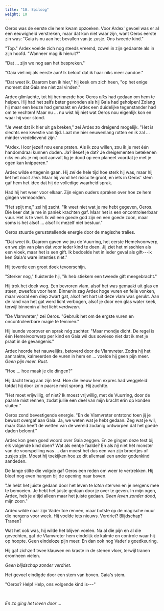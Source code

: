 ```yaml
---
title: "10. Epiloog"
weight: 10
---
```


Oeros was de eerste die hem kwam opzoeken. Voor Ardex' gevoel was er al een eeuwigheid verstreken, maar dat kon niet waar zijn, want Oeros eerste zin was: "Gaia is nu aan het bevallen van je zusje. Ons tweede kind."

"Top." Ardex voelde zich nog steeds vreemd, zowel in zijn gedaante als in zijn hoofd. "Wanneer mag ik hieruit?"

"Dat ... zijn we nog aan het bespreken."

"Gaia viel mij als eerste aan! Ik beloof dat ik haar niks meer aandoe."

"Dat weet ik. Daarom ben ik hier," hij keek om zich heen, "op het enige moment dat Gaia me niet zal vinden."

Ardex glimlachte, tot hij herinnerde hoe Oeros _niks_ had gedaan om hem te helpen. Hij had het zelfs beter gevonden als hij Gaia had geholpen! Zolang hij maar een keuze had gemaakt en Ardex een duidelijke tegenstander had om te vechten! Maar nu ... nu wist hij niet wat Oeros nou eigenlijk kon en waar hij voor stond.

"Je weet dat ik hier uit ga breken," zei Ardex zo dreigend mogelijk. "Het is slechts een kwestie van tijd. Laat me hier eeuwenlang rotten en ik zal ... minder vredelievend zijn."

"Ardex. Hoor jezelf nou eens praten. Als ik zou willen, zou ik je met één handomdraai kunnen doden. Ja? Besef je dat? Je dreigementen betekenen niks en als je mij ooit aanvalt lig je dood op een planeet voordat je met je ogen kan knipperen."

Ardex wilde ertegenin gaan. Hij _zei_ de hele tijd hoe sterk hij was, maar hij liet het nooit _zien_. Maar hij vond het risico te groot, en iets in Oeros' stem gaf hem het idee dat hij de volledige waarheid sprak.

Had hij het weer voor elkaar. Zijn eigen ouders spraken over hoe ze hem gingen vermoorden.

"Het spijt me," zei hij zacht. "Ik weet niet wat je me hebt gegeven, Oeros. Die keer dat je me in paniek krachten gaf. Maar het is een oncontroleerbaar vuur. Het is te veel. Ik wil een goede god zijn en een goede zoon, maar soms is het alsof ... alsof ik mezelf niet bestuur."

Oeros stuurde geruststellende energie door de magische tralies. 

"Dat weet ik. Daarom gaven we jou de Vuurring, het eerste Hemelvoorwerp, en we zijn van plan dat voor ieder kind te doen. Jij ziet het misschien als een vloek, maar het is een gift. Ik bedoelde het in ieder geval als gift---ik ken Gaia's ware intenties niet."

Hij toverde een groot doek tevoorschijn. 

"Sterker nog," fluisterde hij, "ik heb stiekem een tweede gift meegebracht."

Hij trok het doek weg. Een bevroren vlam, alsof het was gemaakt uit glas en steen, zweefde voor hem. Binnenin zag Ardex hoge vuren en felle vonken, maar vooral een diep zwart gat, alsof het hart uit deze vlam was gerukt. Aan de rand van het gat werd licht verbogen, alsof je door een glas water keek, terwijl binnenin al het licht _verdween_.

"De Vlamvreter," zei Oeros. "Gebruik het om de ergste vuren en oncontroleerbare magie te temmen."

Hij leunde voorover en sprak nóg zachter. "Maar mondje dicht. De regel is één Hemelvoorwerp per kind en Gaia wil dus sowieso niet dat ik met je praat in de gevangenis."

Ardex hoorde het nauwelijks, betoverd door de Vlamvreter. Zodra hij het aanraakte, kalmeerden de vuren in hem en ... voelde hij geen pijn meer. _Geen pijn meer. Rust._

"Hoe ... hoe maak je die dingen?" 

Hij dacht terug aan zijn test. Hoe die leeuw hem expres had weggeleid totdat hij door zo'n paarse mist sprong. Hij zuchtte.

"Het moet vrijwillig, of niet? Ik moest vrijwillig, met de Vuurring, door de paarse mist rennen, zodat jullie een deel van mijn kracht erin op konden sluiten."

Oeros zond bevestigende energie. "En de Vlamvreter ontstond toen jij je bewust overgaf aan Gaia. Ja, we weten wat je hebt gedaan. Zeg wat je wil, maar Gaia heeft de wetten van de wereld zodanig ontworpen dat het goede daden beloont."

Ardex kon geen goed woord over Gaia zeggen. En ze gingen deze test bij elk volgende kind doen? Wat als eentje faalde? En als _hij_ niet hét monster van de voorspelling was ... dan moest het dus een van zijn broertjes of zusjes zijn. Moest hij toekijken hoe ze dit allemaal een ander godenkind aandeden.

De lange stilte die volgde gaf Oeros een reden om weer te vertrekken. Hij bleef nog even hangen bij de opening naar boven.

"Je hebt het juiste gedaan door het leven te _laten_ sterven en je nergens mee te bemoeien. Je hebt het juiste gedaan door je over te geven. In mijn ogen, Ardex, heb je altijd alleen maar het juiste gedaan. _Geen leven zonder dood_, mijn zoon."

Ardex wilde naar zijn Vader toe rennen, maar botste op de magische muur die nergens voor week. Hij voelde iets nieuws. Verdriet? Blijdschap? Tranen?

Wat het ook was, hij wilde het blijven voelen. Na al die pijn en al die gevechten, gaf de Vlamvreter hem eindelijk de kalmte en controle waar hij op hoopte. Geen eindeloze pijn meer. En dan ook nog Vader's goedkeuring.

Hij gaf zichzelf twee klauwen en kraste in de stenen vloer, terwijl tranen eromheen vielen.

_Geen blijdschap zonder verdriet._

Het gevoel eindigde door een stem van boven. Gaia's stem.

"Oeros? Help! Help, ons volgende kind is---"

&nbsp;

_En zo ging het leven door ..._